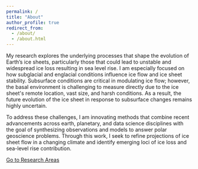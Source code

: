 ```yaml
---
permalink: /
title: "About"
author_profile: true
redirect_from: 
  - /about/
  - /about.html
---
```

My research explores the underlying processes that shape the evolution of Earth’s ice sheets, particularly those that could lead to unstable and widespread ice loss resulting in sea level rise. I am especially focused on how subglacial and englacial conditions influence ice flow and ice sheet stability. Subsurface conditions are critical in modulating ice flow; however, the basal environment is challenging to measure directly due to the ice sheet's remote location, vast size, and harsh conditions. As a result, the future evolution of the ice sheet in response to subsurface changes remains highly uncertain.

To address these challenges, I am innovating methods that combine recent advancements across earth, planetary, and data science disciplines with the goal of synthesizing observations and models to answer polar geoscience problems. Through this work, I seek to refine projections of ice sheet flow in a changing climate and identify emerging loci of ice loss and sea-level rise contribution.

<a href="/research/" class="btn btn-icon" title="Go to Research Areas">
  Go to Research Areas
</a>

<!-- <a href="/research/" class="btn btn-icon" title="Go to Research Areas">
  <img src="/images/icon-home.png" alt="Talks Icon" class="icon-image"> Talks
</a> -->